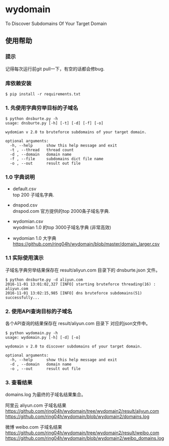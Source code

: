 # wydomain
To Discover Subdomains Of Your Target Domain

## 使用帮助
### 提示
记得每次运行前git pull一下，有空的话都会修bug.   
   
### 库依赖安装
```
$ pip install -r requirements.txt	
```

### 1. 先使用字典穷举目标的子域名
```
$ python dnsburte.py -h
usage: dnsburte.py [-h] [-t] [-d] [-f] [-o]

wydomian v 2.0 to bruteforce subdomains of your target domain.

optional arguments:
  -h, --help      show this help message and exit
  -t , --thread   thread count
  -d , --domain   domain name
  -f , --file     subdomains dict file name
  -o , --out      result out file
```
### 1.0  字典说明
* default.csv    
top 200 子域名字典.   

* dnspod.csv   
dnspod.com 官方提供的top 2000条子域名字典.   

* wydomian.csv   
wyodmian 1.0 的top 3000子域名字典 (非常高效)   
   
* wydomian 1.0 大字典   
https://github.com/ring04h/wydomain/blob/master/domain_larger.csv 
   
### 1.1 实际使用演示
子域名字典穷举结果保存在 result/aliyun.com 目录下的 dnsburte.json 文件。   
   
```
$ python dnsburte.py -d aliyun.com
2016-11-01 13:01:02,327 [INFO] starting bruteforce threading(16) : aliyun.com
2016-11-01 13:02:15,985 [INFO] dns bruteforce subdomains(51) successfully...
```
   
### 2. 使用API查询目标的子域名
各个API查询的结果保存在 result/aliyun.com 目录下 对应的json文件中。   
   
```
$ python wydomain.py -h
usage: wydomain.py [-h] [-d] [-o]

wydomain v 2.0 to discover subdomains of your target domain.

optional arguments:
  -h, --help      show this help message and exit
  -d , --domain   domain name
  -o , --out      result out file
```

### 3. 查看结果
domains.log 为最终的子域名结果集合。   
   
阿里云 aliyun.com 子域名结果   
https://github.com/ring04h/wydomain/tree/wydomain2/result/aliyun.com   
https://github.com/ring04h/wydomain/blob/wydomain2/domains.log   
   
微博 weibo.com 子域名结果
https://github.com/ring04h/wydomain/tree/wydomain2/result/weibo.com
https://github.com/ring04h/wydomain/blob/wydomain2/weibo_domains.log   
